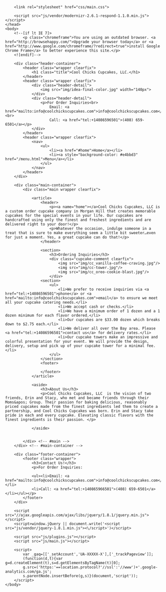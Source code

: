 <!DOCTYPE html>
<!--[if lt IE 7]>      <html class="no-js lt-ie9 lt-ie8 lt-ie7"> <![endif]-->
<!--[if IE 7]>         <html class="no-js lt-ie9 lt-ie8"> <![endif]-->
<!--[if IE 8]>         <html class="no-js lt-ie9"> <![endif]-->
<!--[if gt IE 8]><!-->
<html class="no-js" xmlns="http://www.w3.org/1999/html"
      xmlns="http://www.w3.org/1999/html"> <!--<![endif]-->
    <head>
        <meta charset="utf-8">
        <meta http-equiv="X-UA-Compatible" content="IE=edge,chrome=1">
        <title></title>
        <meta name="description" content="">
        <meta name="viewport" content="width=device-width">

        <link rel="stylesheet" href="css/main.css">

        <script src="js/vendor/modernizr-2.6.1-respond-1.1.0.min.js"></script>
    </head>
    <body>
        <!--[if lt IE 7]>
            <p class="chromeframe">You are using an outdated browser. <a href="http://browsehappy.com/">Upgrade your browser today</a> or <a href="http://www.google.com/chromeframe/?redirect=true">install Google Chrome Frame</a> to better experience this site.</p>
        <![endif]-->

        <div class="header-container">
            <header class="wrapper clearfix">
                <h1 class="title">Cool Chicks Cupcakes, LLC.</h1>
            </header>
            <header class="wrapper clearfix">
                <div class="header-detail">
                    <img src="img/idea-final-color.jpg" width="140px">
                </div>
                <div class="header-detail">
                    <p>For Order Inquiries<br>
                        Email: <a href="mailto:info@coolchickscupcakes.com">info@coolchickscupcakes.com</a><br>
                        Call: <a href="tel:+14086596501">(408) 659-6501</a></p>
                </div>
            </header>
            <header class="wrapper clearfix">
                <nav>
                    <ul>
                        <li><a href="#home">Home</a></li>
                        <li><a style="background-color: #e4bbd3" href="/menu.html">Menu</a></li>
                    </ul>
                </nav>
            </header>
        </div>

        <div class="main-container">
            <div class="main wrapper clearfix">

                <article>
                    <header>
                        <p><a name="home"></a>Cool Chicks Cupcakes, LLC is a custom order cupcake company in Morgan Hill that creates memorable cupcakes for the special events in your life. Our cupcakes are handcrafted using only the finest and freshest ingredients and are delivered right to your door!</p>
                        <p>Whatever the occasion, indulge someone in a treat that is sure to make everything seem a little bit sweeter…even for just a moment. Yes, a great cupcake can do that!</p>
                    </header>

                    <section>
                        <h3>Ordering Inquiries</h3>
                        <div class="cupcake-comment clearfix">
                            <img src="img/cc_vanilla-coffee-craving.jpg"/>
                            <img src="img/cc-tower.jpg"/>
                            <img src="img/cc_oreo-cookie-blast.jpg"/>
                        </div>
                    <section>
                        <ul>
                            <li>We prefer to receive inquiries via <a href="tel:+14086596501">phone</a> or <a href="mailto:info@coolchickscupcakes.com">email</a> to ensure we meet all your cupcake catering needs.</li>
                            <li>We accept cash or checks.</li>
                            <li>We have a minimum order of 1 dozen and a 1 dozen minimum for each flavor ordered.</li>
                            <li>Our cupcakes are $33.00 dozen which breaks down to $2.75 each.</li>
                            <li>We deliver all over the Bay area. Please <a href="tel:+14086596501">contact us</a> for delivery rates.</li>
                            <li>Our cupcake towers make an impressive and colorful presentation for your event. We will provide the design, delivery, setup and pick up of your cupcake tower for a minimal fee. </li>
                        </ul>
                    </section>
                    <footer>

                    </footer>
                </article>

                <aside>
                    <h3>About Us</h3>
                    <p>Cool Chicks Cupcakes, LLC  is the vision of two friends, Erin and Stacy, who met and became friends through their Moms&apos; Group. Their passion for baking delicious, reasonably priced cupcakes made from the finest ingredients led them to create a partnership, and Cool Chicks Cupcakes was born. Erin and Stacy take pride in each and every cupcake. Elevating classic flavors with the finest ingredients is their passion. </p>

                </aside>


            </div> <!-- #main -->
        </div> <!-- #main-container -->

        <div class="footer-container">
            <footer class="wrapper">
                <h3>Contact Us!</h3>
                <p>For Order Inquiries:

                <ul><li>Email: <a href="mailto:info@coolchickscupcakes.com">info@coolchickscupcakes.com</a></li>
                <li>Call: <a href="tel:+140865966501">(408) 659-6501</a></li></ul></p>
            </footer>
        </div>

        <script src="//ajax.googleapis.com/ajax/libs/jquery/1.8.1/jquery.min.js"></script>
        <script>window.jQuery || document.write('<script src="js/vendor/jquery-1.8.1.min.js"><\/script>')</script>

        <script src="js/plugins.js"></script>
        <script src="js/main.js"></script>

        <script>
            var _gaq=[['_setAccount','UA-XXXXX-X'],['_trackPageview']];
            (function(d,t){var g=d.createElement(t),s=d.getElementsByTagName(t)[0];
            g.src=('https:'==location.protocol?'//ssl':'//www')+'.google-analytics.com/ga.js';
            s.parentNode.insertBefore(g,s)}(document,'script'));
        </script>
    </body>
</html>
